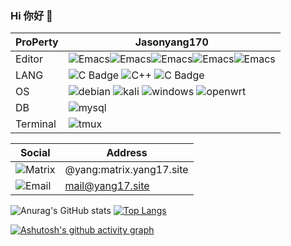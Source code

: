 ### Hi 你好 👋
|ProPerty                                        |Jasonyang170
|----------------------------------------------------|---------------------------------------------------------------
|Editor               |![Emacs](https://shields.io/badge/-Emacs-93f6ef?logo=gnuemacs)![Emacs](https://shields.io/badge/-vscode-93f6ef?logo=vscodium)![Emacs](https://shields.io/badge/-intellijidea-93f6ef?logo=intellijidea)![Emacs](https://shields.io/badge/-androidstudio-93f6ef?logo=androidstudio)![Emacs](https://shields.io/badge/-arduino-93f6ef?logo=arduino)
|LANG           |  ![C Badge](https://shields.io/badge/-C-3776AB?style=flat&logo=C&logoColor=yellow)  ![C++](https://shields.io/badge/-C++-3776AB?style=flat&logo=cplusplus) ![C Badge](https://shields.io/badge/-kotlin-3776AB?style=flat&logo=kotlin&logoColor=yellow)
|OS  |  ![debian](https://shields.io/badge/-debian-93f6ef?style=flat&logo=Debian&logoColor=red) ![kali](https://shields.io/badge/-Kali-93f6ef?style=flat&logo=kalilinux&logoColor=red) ![windows](https://shields.io/badge/-windows-936fef?logo=windows) ![openwrt](https://shields.io/badge/-openwrt-93f1ef?logo=openwrt) 
|DB   | ![mysql](https://shields.io/badge/-mysql-93f6ef?style=for-the-badge&logo=mysql)
|Terminal|![tmux](https://shields.io/badge/-tmux-123124?logo=tmux) 

|Social                   |Address
|-----------------------|------------------
|![Matrix](https://shields.io/badge/-Matrix-ffffff?style=flat&logo=Matrix&logoColor=blue)|@yang:matrix.yang17.site
|![Email](https://shields.io/badge/-Email-ffffff?style=flat)|mail@yang17.site

![Anurag's GitHub stats](https://github-readme-stats.vercel.app/api?username=Jasonyang170&show_icons=true&theme=transparent)
[![Top Langs](https://github-readme-stats.vercel.app/api/top-langs/?username=Jasonyang170&layout=donut)](https://github.com/anuraghazra/github-readme-stats)

[![Ashutosh's github activity graph](https://github-readme-activity-graph.vercel.app/graph?username=Jasonyang170&theme=react-dark)](https://github.com/Jasonyang170)

